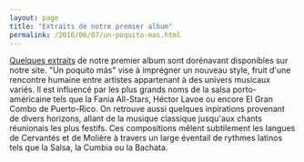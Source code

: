 ```yaml
---
layout: page
title: "Extraits de notre premier album"
permalink: /2016/06/07/un-poquito-mas.html
---
```


[Quelques extraits](/un_poquito_mas.html)
de notre premier album sont dorénavant disponibles sur
notre site.
  "Un poquito más" vise à imprégner un nouveau
  style, fruit d'une rencontre humaine entre artistes appartenant à des univers
  musicaux variés. Il est influencé par les plus
  grands noms de la salsa porto-américaine tels que la Fania All-Stars,
  Héctor Lavoe ou encore El Gran Combo de Puerto-Rico.
  On retrouve aussi quelques inpirations provenant de divers horizons,
  allant de la musique classique jusqu'aux chants réunionais les plus festifs.
  Ces compositions mêlent subtilement les langues de Cervantés et de Molière
  à travers un large éventail de rythmes latinos tels que la Salsa, la Cumbia
  ou la Bachata.
